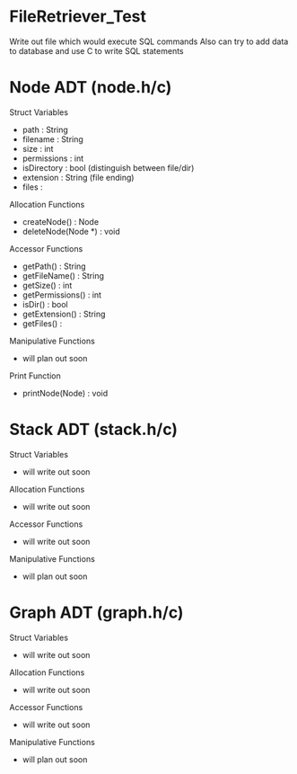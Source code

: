 # FileRetriever_Test
Write out file which would execute SQL commands
Also can try to add data to database and use C to write SQL statements


# Node ADT (node.h/c)
Struct Variables
- path : String
- filename : String
- size : int
- permissions : int
- isDirectory : bool (distinguish between file/dir)
- extension : String (file ending)
- files : 

Allocation Functions
- createNode() : Node
- deleteNode(Node *) : void

Accessor Functions
- getPath() : String
- getFileName() : String
- getSize() : int
- getPermissions() : int
- isDir() : bool
- getExtension() : String
- getFiles() :

Manipulative Functions
- will plan out soon

Print Function
- printNode(Node) : void


# Stack ADT (stack.h/c)
Struct Variables
- will write out soon

Allocation Functions
- will write out soon

Accessor Functions
- will write out soon

Manipulative Functions
- will plan out soon


# Graph ADT (graph.h/c)
Struct Variables
- will write out soon

Allocation Functions
- will write out soon

Accessor Functions
- will write out soon

Manipulative Functions
- will plan out soon